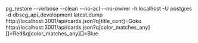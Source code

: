 pg_restore --verbose --clean --no-acl --no-owner -h localhost -U postgres -d dbscg_api_development latest.dump
http://localhost:3001/api/cards.json?q[title_cont]=Goku
http://localhost:3001/api/cards.json?q[color_matches_any][]=Red&q[color_matches_any][]=Blue